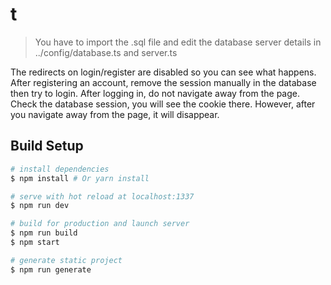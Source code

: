 # t

> You have to import the .sql file and edit the database server details in ../config/database.ts and server.ts

The redirects on login/register are disabled so you can see what happens. After registering an account, remove the session manually in the database then try to login.
After logging in, do not navigate away from the page. Check the database session, you will see the cookie there. However, after you navigate away from the page, it will disappear.

## Build Setup

``` bash
# install dependencies
$ npm install # Or yarn install

# serve with hot reload at localhost:1337
$ npm run dev

# build for production and launch server
$ npm run build
$ npm start

# generate static project
$ npm run generate
```
